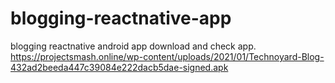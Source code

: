 # blogging-reactnative-app
blogging reactnative android app download and check app.
https://projectsmash.online/wp-content/uploads/2021/01/Technoyard-Blog-432ad2beeda447c39084e222dacb5dae-signed.apk

